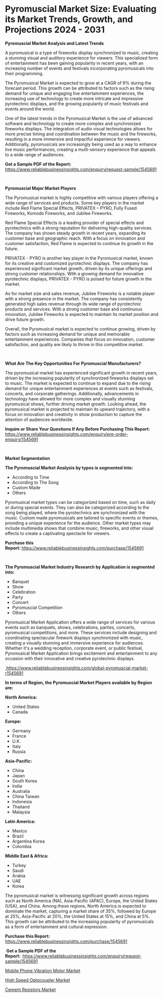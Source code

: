 <p><h1>Pyromuscial Market Size: Evaluating its Market Trends, Growth, and Projections 2024 - 2031</h1></p><p><strong>Pyromuscial Market Analysis and Latest Trends</strong></p>
<p><p>A pyromusical is a type of fireworks display synchronized to music, creating a stunning visual and auditory experience for viewers. This specialized form of entertainment has been gaining popularity in recent years, with an increasing number of events and festivals incorporating pyromusicals into their programming.</p><p>The Pyromusical Market is expected to grow at a CAGR of 9% during the forecast period. This growth can be attributed to factors such as the rising demand for unique and engaging live entertainment experiences, the increasing use of technology to create more intricate and impressive pyrotechnic displays, and the growing popularity of music festivals and events around the world.</p><p>One of the latest trends in the Pyromusical Market is the use of advanced software and technology to create more complex and synchronized fireworks displays. The integration of audio visual technologies allows for more precise timing and coordination between the music and the fireworks, resulting in a more immersive and impactful experience for viewers. Additionally, pyromusicals are increasingly being used as a way to enhance live music performances, creating a multi-sensory experience that appeals to a wide range of audiences.</p></p>
<p><strong>Get a Sample PDF of the Report:&nbsp;</strong> <a href="https://www.reliablebusinessinsights.com/enquiry/request-sample/1545691">https://www.reliablebusinessinsights.com/enquiry/request-sample/1545691</a></p>
<p>&nbsp;</p>
<p><strong>Pyromuscial Major Market Players</strong></p>
<p><p>The Pyromusical market is highly competitive with various players offering a wide range of services and products. Some key players in the market include Red Flame Special Effects, PRIVATEX – PYRO, Fully Fused Fireworks, Komodo Fireworks, and Jubilee Fireworks.</p><p>Red Flame Special Effects is a leading provider of special effects and pyrotechnics with a strong reputation for delivering high-quality services. The company has shown steady growth in recent years, expanding its customer base and geographic reach. With a focus on innovation and customer satisfaction, Red Flame is expected to continue its growth in the future.</p><p>PRIVATEX - PYRO is another key player in the Pyromusical market, known for its creative and customized pyrotechnic displays. The company has experienced significant market growth, driven by its unique offerings and strong customer relationships. With a growing demand for innovative pyrotechnic displays, PRIVATEX - PYRO is poised for future growth in the market.</p><p>As for market size and sales revenue, Jubilee Fireworks is a notable player with a strong presence in the market. The company has consistently generated high sales revenue through its wide range of pyrotechnic products and services. With a strong customer base and continuous innovation, Jubilee Fireworks is expected to maintain its market position and drive future growth.</p><p>Overall, the Pyromusical market is expected to continue growing, driven by factors such as increasing demand for unique and memorable entertainment experiences. Companies that focus on innovation, customer satisfaction, and quality are likely to thrive in this competitive market.</p></p>
<p>&nbsp;</p>
<p><strong>What Are The Key Opportunities For Pyromuscial Manufacturers?</strong></p>
<p><p>The pyromusical market has experienced significant growth in recent years, driven by the increasing popularity of synchronized fireworks displays set to music. The market is expected to continue to expand due to the rising demand for unique entertainment experiences at events such as festivals, concerts, and corporate gatherings. Additionally, advancements in technology have allowed for more complex and visually stunning pyromusical shows, further driving market growth. Looking ahead, the pyromusical market is projected to maintain its upward trajectory, with a focus on innovation and creativity in show production to capture the attention of audiences worldwide.</p></p>
<p><strong>Inquire or Share Your Questions If Any Before Purchasing This Report:</strong> <a href="https://www.reliablebusinessinsights.com/enquiry/pre-order-enquiry/1545691">https://www.reliablebusinessinsights.com/enquiry/pre-order-enquiry/1545691</a></p>
<p>&nbsp;</p>
<p><strong>Market Segmentation</strong></p>
<p><strong>The Pyromuscial Market Analysis by types is segmented into:</strong></p>
<p><ul><li>According to Time</li><li>According to The Song</li><li>Custom Made</li><li>Others</li></ul></p>
<p><p>Pyromusical market types can be categorized based on time, such as daily or during special events. They can also be categorized according to the song being played, where the pyrotechnics are synchronized with the music. Custom made pyromusicals are tailored to specific events or themes, providing a unique experience for the audience. Other market types may include multimedia shows that combine music, fireworks, and other visual effects to create a captivating spectacle for viewers.</p></p>
<p><strong>Purchase this Report:&nbsp;</strong><a href="https://www.reliablebusinessinsights.com/purchase/1545691">https://www.reliablebusinessinsights.com/purchase/1545691</a></p>
<p>&nbsp;</p>
<p><strong>The Pyromuscial Market Industry Research by Application is segmented into:</strong></p>
<p><ul><li>Banquet</li><li>Show</li><li>Celebration</li><li>Party</li><li>Concert</li><li>Pyromuscial Competition</li><li>Others</li></ul></p>
<p><p>Pyromusical Market Application offers a wide range of services for various events such as banquets, shows, celebrations, parties, concerts, pyromusical competitions, and more. These services include designing and coordinating spectacular firework displays synchronized with music, creating a visually stunning and immersive experience for audiences. Whether it's a wedding reception, corporate event, or public festival, Pyromusical Market Application brings excitement and entertainment to any occasion with their innovative and creative pyrotechnic displays.</p></p>
<p><a href="https://www.reliablebusinessinsights.com/global-pyromuscial-market-r1545691">&nbsp;https://www.reliablebusinessinsights.com/global-pyromuscial-market-r1545691</a></p>
<p><strong>In terms of Region, the Pyromuscial Market Players available by Region are:</strong></p>
<p>
    <p> <strong> North America: </strong>
        <ul>
            <li>United States</li>
            <li>Canada</li>
        </ul>
        </p> 
    <p> <strong> Europe: </strong>
        <ul>
            <li>Germany</li>
            <li>France</li>
            <li>U.K.</li>
            <li>Italy</li>
            <li>Russia</li>
        </ul>
        </p> 
    <p> <strong> Asia-Pacific: </strong>
        <ul>
            <li>China</li>
            <li>Japan</li>
            <li>South Korea</li>
            <li>India</li>
            <li>Australia</li>
            <li>China Taiwan</li>
            <li>Indonesia</li>
            <li>Thailand</li>
            <li>Malaysia</li>
        </ul>
        </p> 
    <p> <strong> Latin America: </strong>
        <ul>
            <li>Mexico</li>
            <li>Brazil</li>
            <li>Argentina Korea</li>
            <li>Colombia</li>
        </ul>
        </p> 
    <p> <strong> Middle East & Africa: </strong>
        <ul>
            <li>Turkey</li>
            <li>Saudi</li>
            <li>Arabia</li>
            <li>UAE</li>
            <li>Korea</li>
        </ul>
    </p>
    </p>
<p><p>The pyromusical market is witnessing significant growth across regions such as North America (NA), Asia-Pacific (APAC), Europe, the United States (USA), and China. Among these regions, North America is expected to dominate the market, capturing a market share of 35%, followed by Europe at 25%, Asia-Pacific at 20%, the United States at 15%, and China at 5%. This growth can be attributed to the increasing popularity of pyromusicals as a form of entertainment and cultural expression.</p></p>
<p><strong>Purchase this Report: </strong><a href="https://www.reliablebusinessinsights.com/purchase/1545691">https://www.reliablebusinessinsights.com/purchase/1545691</a></p>
<p>&nbsp;<strong>Get a Sample PDF of the Report:&nbsp;&nbsp;</strong><a href="https://www.reliablebusinessinsights.com/enquiry/request-sample/1545691">https://www.reliablebusinessinsights.com/enquiry/request-sample/1545691</a></p>
<p><strong></strong></p>
<p><p><a href="https://github.com/JordyBecker/Market-Research-Report-List-1/blob/main/mobile-phone-vibration-motor-market.md">Mobile Phone Vibration Motor Market</a></p><p><a href="https://github.com/ranaacryptoaddmin/Market-Research-Report-List-1/blob/main/high-speed-optocoupler-market.md">High Speed Optocoupler Market</a></p><p><a href="https://github.com/jadenRaynor/Market-Research-Report-List-1/blob/main/cement-resistors-market.md">Cement Resistors Market</a></p></p>